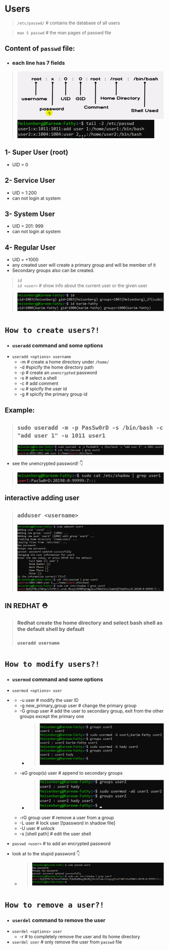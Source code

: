 # Users
> ``/etc/passwd/`` # contains the database of all users

> ``man 5 passwd`` #	the man pages of passwd file

## Content of `passwd` file:
- ### each line has 7 fields
> ![alt text](screens/image-48.png)
> ![alt text](screens/image-43.png)
 
## 1- Super User (root)
- UID = 0

## 2- Service User
- UID = 1:200
- can not login at system

## 3- System User
- UID = 201: 999
- can not login at system

## 4- Regular User
- UID = +1000 
- any created user will create a primary group and will be member of it
- Secondary groups also can be created.

>```id```           
>``id <user>`` # show info about the current user or the given user

> ![alt text](screens/image-29.png)



# `How to create users?!`
- ### `useradd` command and some options
- `useradd <options> username`
   - -m    # create a home directory under `/home/`
   - -d 	  #spicify the home directory path
   - -p    # create an `unencrypted` password
   - -s    # select a shell
   - -c    # add comment
   - -u    # spicify the user id
   - -g	  # spicify the primary group id 
## Example:
> ## ``sudo useradd -m -p PasSw0rD -s /bin/bash -c "add user 1" -u 1011 user1``
> ![alt text](screens/image-40.png)
- see the unencrypted password! 👇
> ![alt text](screens/image-41.png)

## interactive adding user 
> ## ``adduser <username>``
> ![alt text](screens/image-42.png) 

## IN REDHAT ⛑
> ### Redhat create the home directory and select bash shell as the default shell by default
> ### ``useradd username``



# `How to modify users?!`
- ### `usermod` command and some options
- `usermod <options> user` 
- > 
	- -u user 							# modify the user ID
	- -g	new_primary_group user		# change the primary group
	- -G 	group user					# add the user to secondary group, exit from the other groups except the primary one
		- > ![alt text](screens/image-46.png)
	- -aG group(s) user						# append to secondary groups
		- > ![alt text](screens/image-47.png)
	- -rG group user						# remove a user from a group
	- -L user								# lock user [!password in shadow file]
	- -U user								# unlock 	
	- -s [shell path]						# edit the user shell

- `passwd <user>`		# to add an encrypted password
- look at to the stupid password 👇
	- > ![alt text](screens/image-45.png)


# `How to remove a user?!`
- ### `userdel` command to remove the user
- `userdel <options> user`
	- -r					# to completely remove the user and its home directory
- `userdel user`			# only remove the user from `passwd` file
